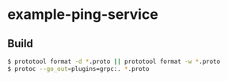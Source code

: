 # example-ping-service

## Build

```bash
$ prototool format -d *.proto || prototool format -w *.proto
$ protoc --go_out=plugins=grpc:. *.proto
```
